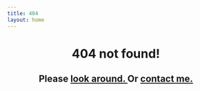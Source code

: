 ```yaml
---
title: 404
layout: home
---
```


<h1><center><a>404 not found!</a></center></h1>

<h2><center>Please <a href="http://songchunlin.net/">look around. </a> Or <a href="mailto:sclyeah@gmail.com">contact me. </a></center></h2>


